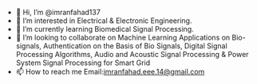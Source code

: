 - 👋 Hi, I’m @imranfahad137
- 👀 I’m interested in Electrical & Electronic Engineering.
- 🌱 I’m currently learning Biomedical Signal Processing.
- 💞️ I’m looking to collaborate on Machine Learning Applications on Bio-signals, Authentication on the Basis of Bio Signals, Digital Signal Processing Algorithms, Audio and Acoustic Signal Processing & Power System Signal Processing for Smart Grid
- 📫 How to reach me Email:imranfahad.eee.14@gmail.com

<!---
imranfahad137/imranfahad137 is a ✨ special ✨ repository because its `README.md` (this file) appears on your GitHub profile.
You can click the Preview link to take a look at your changes.
--->
